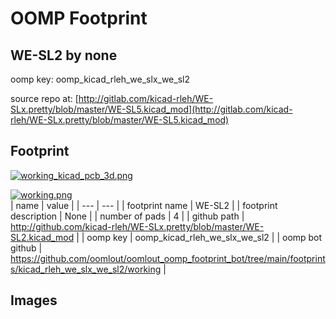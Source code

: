 # OOMP Footprint  
## WE-SL2  by none  
  
oomp key: oomp_kicad_rleh_we_slx_we_sl2  
  
source repo at: [http://gitlab.com/kicad-rleh/WE-SLx.pretty/blob/master/WE-SL5.kicad_mod](http://gitlab.com/kicad-rleh/WE-SLx.pretty/blob/master/WE-SL5.kicad_mod)  
## Footprint  
  
[![working_kicad_pcb_3d.png](working_kicad_pcb_3d_600.png)](working_kicad_pcb_3d.png)  
  
[![working.png](working_600.png)](working.png)  
| name | value | 
| --- | --- | 
| footprint name | WE-SL2 | 
| footprint description | None | 
| number of pads | 4 | 
| github path | http://github.com/kicad-rleh/WE-SLx.pretty/blob/master/WE-SL2.kicad_mod | 
| oomp key | oomp_kicad_rleh_we_slx_we_sl2 | 
| oomp bot github | https://github.com/oomlout/oomlout_oomp_footprint_bot/tree/main/footprints/kicad_rleh_we_slx_we_sl2/working | 
## Images  
